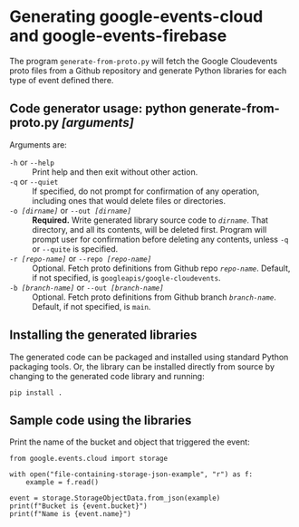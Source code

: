 # Generating google-events-cloud and google-events-firebase

The program `generate-from-proto.py` will fetch the Google Cloudevents proto
files from a Github repository and generate Python libraries for each type of
event defined there.

## Code generator usage: python generate-from-proto.py *[arguments]*

Arguments are:

<dl>

<dt><code>-h</code> or <code>--help</code></dt>
<dd>
    Print help and then exit without other action.
</dd>

<dt><code>-q</code> or <code>--quiet</code></dt>
<dd>
    If specified, do not prompt for confirmation of any operation, including
    ones that would delete files or directories.
</dd>

<dt><code>-o <em>[dirname]</em></code> or <code>--out <em>[dirname]</em></code></dt>
<dd>
    <strong>Required.</strong> Write generated library source code to
    <em><code>dirname</code></em>. That directory, and all its contents, will be
    deleted first. Program will prompt user for confirmation before deleting
    any contents, unless <code>-q</code> or <code>--quite</code> is specified.
</dd>

<dt><code>-r <em>[repo-name]</em></code> or <code>--repo <em>[repo-name]</em></code></dt>
<dd>
    Optional. Fetch proto definitions from Github repo
    <em><code>repo-name</code></em>. Default, if not specified, is
    <code>googleapis/google-cloudevents</code>.
</dd>

<dt><code>-b <em>[branch-name]</em></code> or <code>--out <em>[branch-name]</em></code></dt>
<dd>
    Optional. Fetch proto definitions from Github branch
    <em><code>branch-name</code></em>. Default, if not specified, is
    <code>main</code>.
</dd>

</dl>

## Installing the generated libraries

The generated code can be packaged and installed using standard Python packaging
tools. Or, the library can be installed directly from source by changing to the
generated code library and running:

`pip install .`

## Sample code using the libraries

Print the name of the bucket and object that triggered the event:

    from google.events.cloud import storage

    with open("file-containing-storage-json-example", "r") as f:
        example = f.read()

    event = storage.StorageObjectData.from_json(example)
    print(f"Bucket is {event.bucket}")
    print(f"Name is {event.name}")
